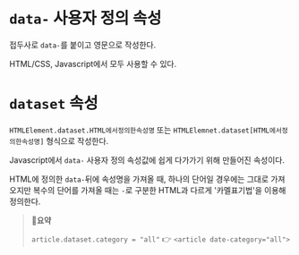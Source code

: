 # `data-` 사용자 정의 속성

접두사로 `data-`를 붙이고 영문으로 작성한다.

HTML/CSS, Javascript에서 모두 사용할 수 있다.

# `dataset` 속성

`HTMLElement.dataset.HTML에서정의한속성명` 또는 `HTMLElemnet.dataset[HTML에서정의한속성명]` 형식으로 작성한다.

Javascript에서 `data-` 사용자 정의 속성값에 쉽게 다가가기 위해 만들어진 속성이다.

HTML에 정의한 `data-`뒤에 속성명을 가져올 때, 하나의 단어일 경우에는 그대로 가져오지만 복수의 단어를 가져올 때는 `-`로 구분한 HTML과 다르게 '카멜표기법'을 이용해 정의한다.

> **📌요약**
>
> `article.dataset.category = "all"` 👉 `<article date-category="all">`
